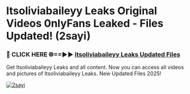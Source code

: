 # Itsoliviabaileyy Leaks Original Videos 0nlyFans Leaked - Files Updated! (2sayi)

<h3>🔴 CLICK HERE 🌐==►► <a href="https://tinyurl.com/x26r9saj" rel="nofollow">Itsoliviabaileyy Leaks Updated Files</a></h3>

Get Itsoliviabaileyy Leaks and all content. Now you can access all videos and pictures of Itsoliviabaileyy Leaks. New Updated Files 2025!

[![2sayi](https://i.imgur.com/LkgZPqh.gif)](https://tinyurl.com/x26r9saj)

